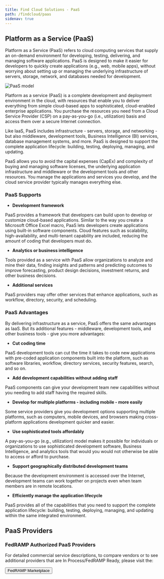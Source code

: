 ```yaml
---
title: Find Cloud Solutions - PaaS 
path: /findcloud/paas
sidenav: true
---
```


## Platform as a Service (PaaS)

Platform as a Service (PaaS) refers to cloud computing services that supply an on-demand environment for developing, testing, delivering, and managing software applications. PaaS is designed to make it easier for developers to quickly create applications (e.g., web, mobile apps), without worrying about setting up or managing the underlying infrastructure of servers, storage, network, and databases needed for development. 

![PaaS model](../../paas-model.png)

Platform as a service (PaaS) is a complete development and deployment environment in the cloud, with resources that enable you to deliver everything from simple cloud-based apps to sophisticated, cloud-enabled enterprise applications. You purchase the resources you need from a Cloud Service Provider (CSP) on a pay-as-you-go (i.e., utilization) basis and access them over a secure Internet connection. 


Like IaaS, PaaS includes infrastructure  - servers, storage, and networking  - but also middleware, development tools, Business Intelligence (BI) services, database management systems, and more. PaaS is designed to support the complete application lifecycle: building, testing, deploying, managing, and updating. 

PaaS allows you to avoid the capital expenses (CapEx) and complexity of buying and managing software licenses, the underlying application infrastructure and middleware or the development tools and other resources. You manage the applications and services you develop, and the cloud service provider typically manages everything else. 

### PaaS Supports

- **Development framework**

PaaS provides a framework that developers can build upon to develop or customize cloud-based applications. Similar to the way you create a Microsoft Office Excel macro, PaaS lets developers create applications using built-in software components. Cloud features such as scalability, high-availability, and multi-tenant capability are included, reducing the amount of coding that developers must do.  

- **Analytics or business intelligence**

Tools provided as a service with PaaS allow organizations to analyze and mine their data, finding insights and patterns and predicting outcomes to improve forecasting, product design decisions, investment returns, and other business decisions.  

- **Additional services**

PaaS providers may offer other services that enhance applications, such as workflow, directory, security, and scheduling. 

### PaaS Advantages 

By delivering infrastructure as a service, PaaS offers the same advantages as IaaS. But its additional features  - middleware, development tools, and other business tools  - give you more advantages:

- **Cut coding time**

PaaS development tools can cut the time it takes to code new applications with pre-coded application components built into the platform, such as software libraries, workflow, directory services, security features, search, and so on.  

- **Add development capabilities without adding staff**

PaaS components can give your development team new capabilities without you needing to add staff having the required skills.  

- **Develop for multiple platforms  - including mobile  - more easily**

Some service providers give you development options supporting multiple platforms, such as computers, mobile devices, and browsers making cross-platform applications development quicker and easier.  

- **Use sophisticated tools affordably**

A pay-as-you-go (e.g., utilization) model makes it possible for individuals or organizations to use sophisticated development software, Business Intelligence, and analytics tools that would you would not otherwise be able to access or afford to purchase.  

- **Support geographically distributed development teams**

Because the development environment is accessed over the Internet, development teams can work together on projects even when team members are in remote locations.  

- **Efficiently manage the application lifecycle**

PaaS provides all of the capabilities that you need to support the complete application lifecycle: building, testing, deploying, managing, and updating within the same integrated environment. 

 
## PaaS Providers 

<div class="usa-alert usa-alert--success">
    <div class="usa-alert__body">
        <h3 class="usa-alert__heading">FedRAMP Authorized PaaS Providers</h3>
        <p class="usa-alert__text">For detailed commercial service descriptions, to compare vendors or to see additional providers that are In Process/FedRAMP Ready, please visit the:</p>
		<p><a href="https://marketplace.fedramp.gov/#/products?sort=productName&serviceModels=PaaS"><button class="usa-button">FedRAMP Marketplace</button></a></p>
    </div>
</div>

